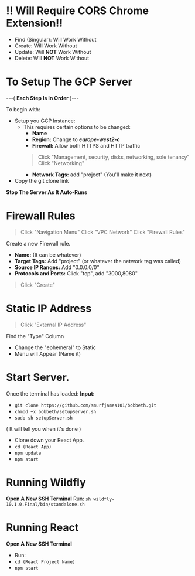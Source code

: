 # !! Will Require CORS Chrome Extension!!
- Find (Singular): Will Work Without
- Create: Will Work Without
- Update: Will **NOT** Work Without
- Delete: Will **NOT** Work Without
# To Setup The GCP Server
---( **Each Step Is In Order** )---

To begin with:
- Setup you GCP Instance:
	- This requires certain options to be changed:
		- **Name** 
		- **Region:** Change to ***europe-west2-c***
		- **Firewall:** Allow both HTTPS and HTTP traffic 
		>Click "Management, security, disks, networking, sole tenancy"
		>Click "Networking"
		- **Network Tags:** add "project" (You'll make it next)
- Copy the git clone link 

**Stop The Server As It Auto-Runs**

# Firewall Rules
>Click "Navigation Menu"
>Click "VPC Network"
>Click "Firewall Rules"

Create a new Firewall rule.
 - **Name:** (It can be whatever)
 - **Target Tags:** Add "project" (or whatever the network tag was called)
 - **Source IP Ranges:** Add "0.0.0.0/0"
 - **Protocols and Ports:** Click "tcp", add "3000,8080"
>Click "Create"

# Static IP Address 
> Click "External IP Address"

Find the "Type" Column
- Change the "ephemeral" to Static
- Menu will Appear (Name it)

# **Start Server.**
Once the terminal has loaded:
**Input:** 
- `git clone https://github.com/smurfjames101/bobbeth.git`
- `chmod +x bobbeth/setupServer.sh`
- `sudo sh setupServer.sh`

( It will tell you when it's done ) 
- Clone down your React App.
- `cd (React App)`
- `npm update`
- `npm start`

# Running Wildfly
**Open A New SSH Terminal**
Run: `sh wildfly-10.1.0.Final/bin/standalone.sh`
# Running React
**Open A New SSH Terminal**
- Run: 
- `cd (React Project Name)`
- `npm start`
